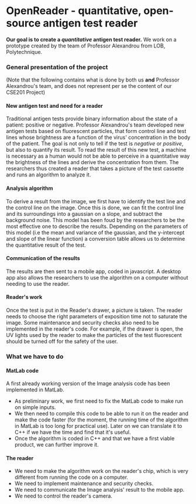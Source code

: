 # OpenReader - quantitative, open-source antigen test reader

**Our goal is to create a *quantitative* antigen test reader.**
We work on a prototype created by the team of Professor Alexandrou from LOB, Polytechnique.

### General presentation of the project 
(Note that the following contains what is done by both us **and** Professor Alexandrou's team, and does not represent per se the content of our CSE201 Project)

#### New antigen test and need for a reader
Traditional antigen tests provide binary information about the state of a patient: positive or negative. Professor Alexandrou's team developed new antigen tests based on fluorescent particles, that form control line and test lines whose brightness are a function of the virus' concentration in the body of the patient. The goal is not only to tell if the test is *negative* or *positive*, but also to quantify its result. To read the result of this new test, a machine is necessary as a human would not be able to perceive in a quantitative way the brightness of the lines and derive the concentration from them.
The researchers thus created a reader that takes a picture of the test cassette and runs an algorithm to analyze it.

#### Analysis algorithm
To derive a result from the image, we first have to identify the test line and the control line on the image. Once this is done, we can fit the control line and its surroundings into a gaussian on a slope, and subtract the background noise. This model has been foud by the researchers to be the most effective one to describe the results. Depending on the parameters of this model (i.e the mean and variance of the gaussian, and the y-intercept and slope of the linear function) a conversion table allows us to determine the quantitative result of the test.

#### Communication of the results
The results are then sent to a mobile app, coded in javascript. A desktop app also allows the researchers to use the algorithm on a computer without needing to use the reader.

#### Reader's work
Once the test is put in the Reader's drawer, a picture is taken. The reader needs to choose the right parameters of exposition time not to saturate the image. Some maintenance and security checks also need to be implemented in the reader's code. For example, if the drawer is open, the UV lights used by the reader to make the particles of the test fluorescent should be turned off for the safety of the user.

### What we have to do
  
#### MatLab code
A first already working version of the Image analysis code has been implemented in MatLab.  
- As preliminary work, we first need to fix the MatLab code to make run on simple inputs.  
- We then need to compile this code to be able to run it on the reader and make the code faster (for the moment, the running time of the algorithm in MatLab is too long for practical use). Later on we can translate it to C++ if we have the time and find that it's useful.
- Once the algorithm is coded in C++ and that we have a first viable product, we can further improve it.  
  
#### The reader
- We need to make the algorithm work on the reader's chip, which is very different from running the code on a computer.  
- We need to implement maintenance and security checks.  
- We need to communicate the Image analysis' result to the mobile app.  
- We need to control the reader's camera.  

